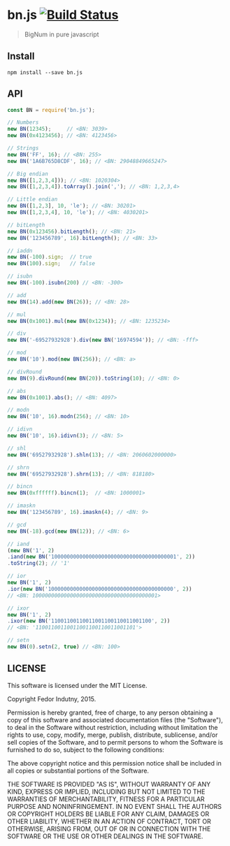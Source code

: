 # bn.js [![Build Status](https://secure.travis-ci.org/indutny/bn.js.png)](http://travis-ci.org/indutny/bn.js)
> BigNum in pure javascript

## Install
`npm install --save bn.js`

## API

```js
const BN = require('bn.js');

// Numbers
new BN(12345);     // <BN: 3039> 
new BN(0x4123456); // <BN: 4123456>

// Strings
new BN('FF', 16); // <BN: 255>
new BN('1A6B765D8CDF', 16); // <BN: 29048849665247>

// Big endian
new BN([1,2,3,4])); // <BN: 1020304>
new BN([1,2,3,4]).toArray().join(','); // <BN: 1,2,3,4>

// Little endian
new BN([1,2,3], 10, 'le'); // <BN: 30201>
new BN([1,2,3,4], 10, 'le'); // <BN: 4030201>

// bitLength
new BN(0x123456).bitLength(); // <BN: 21>
new BN('123456789', 16).bitLength(); // <BN: 33>

// iaddn
new BN(-100).sign;  // true
new BN(100).sign;   // false

// isubn
new BN(-100).isubn(200) // <BN: -300>

// add
new BN(14).add(new BN(26)); // <BN: 28>

// mul
new BN(0x1001).mul(new BN(0x1234)); // <BN: 1235234>

// div
new BN('-69527932928').div(new BN('16974594')); // <BN: -fff>

// mod
new BN('10').mod(new BN(256)); // <BN: a>

// divRound
new BN(9).divRound(new BN(20)).toString(10); // <BN: 0>

// abs
new BN(0x1001).abs(); // <BN: 4097>

// modn
new BN('10', 16).modn(256); // <BN: 10>

// idivn
new BN('10', 16).idivn(3); // <BN: 5>

// shl
new BN('69527932928').shln(13); // <BN: 2060602000000>

// shrn
new BN('69527932928').shrn(13); // <BN: 818180>

// bincn
new BN(0xffffff).bincn(1);  // <BN: 1000001>

// imaskn
new BN('123456789', 16).imaskn(4); // <BN: 9>

// gcd
new BN(-18).gcd(new BN(12)); // <BN: 6>

// iand 
(new BN('1', 2)
.iand(new BN('1000000000000000000000000000000000000001', 2))
.toString(2); // '1'

// ior
new BN('1', 2)
.ior(new BN('1000000000000000000000000000000000000000', 2))
// <BN: 1000000000000000000000000000000000000001>

// ixor
new BN('1', 2)
.ixor(new BN('11001100110011001100110011001100', 2))
// <BN: '11001100110011001100110011001101'>

// setn
new BN(0).setn(2, true) // <BN: 100>

```

## LICENSE

This software is licensed under the MIT License.

Copyright Fedor Indutny, 2015.

Permission is hereby granted, free of charge, to any person obtaining a
copy of this software and associated documentation files (the
"Software"), to deal in the Software without restriction, including
without limitation the rights to use, copy, modify, merge, publish,
distribute, sublicense, and/or sell copies of the Software, and to permit
persons to whom the Software is furnished to do so, subject to the
following conditions:

The above copyright notice and this permission notice shall be included
in all copies or substantial portions of the Software.

THE SOFTWARE IS PROVIDED "AS IS", WITHOUT WARRANTY OF ANY KIND, EXPRESS
OR IMPLIED, INCLUDING BUT NOT LIMITED TO THE WARRANTIES OF
MERCHANTABILITY, FITNESS FOR A PARTICULAR PURPOSE AND NONINFRINGEMENT. IN
NO EVENT SHALL THE AUTHORS OR COPYRIGHT HOLDERS BE LIABLE FOR ANY CLAIM,
DAMAGES OR OTHER LIABILITY, WHETHER IN AN ACTION OF CONTRACT, TORT OR
OTHERWISE, ARISING FROM, OUT OF OR IN CONNECTION WITH THE SOFTWARE OR THE
USE OR OTHER DEALINGS IN THE SOFTWARE.
